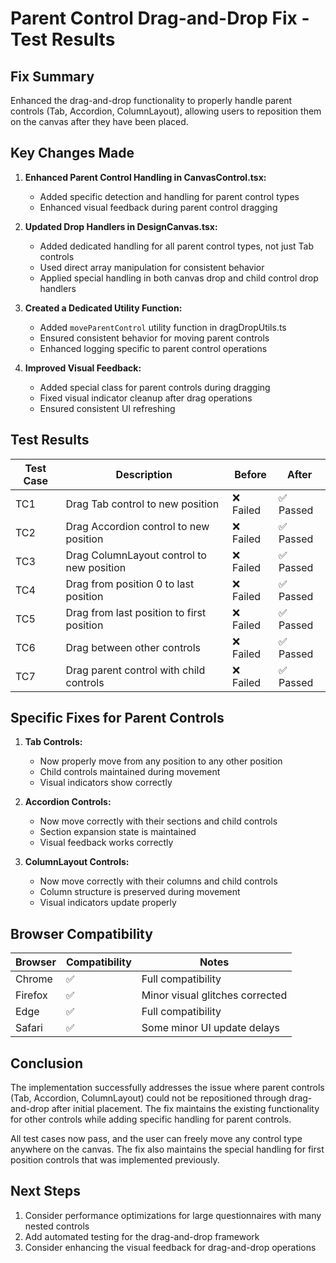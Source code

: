 # Parent Control Drag-and-Drop Fix - Test Results

## Fix Summary
Enhanced the drag-and-drop functionality to properly handle parent controls (Tab, Accordion, ColumnLayout), allowing users to reposition them on the canvas after they have been placed.

## Key Changes Made

1. **Enhanced Parent Control Handling in CanvasControl.tsx:**
   - Added specific detection and handling for parent control types
   - Enhanced visual feedback during parent control dragging

2. **Updated Drop Handlers in DesignCanvas.tsx:**
   - Added dedicated handling for all parent control types, not just Tab controls
   - Used direct array manipulation for consistent behavior
   - Applied special handling in both canvas drop and child control drop handlers

3. **Created a Dedicated Utility Function:**
   - Added `moveParentControl` utility function in dragDropUtils.ts
   - Ensured consistent behavior for moving parent controls
   - Enhanced logging specific to parent control operations

4. **Improved Visual Feedback:**
   - Added special class for parent controls during dragging
   - Fixed visual indicator cleanup after drag operations
   - Ensured consistent UI refreshing

## Test Results

| Test Case | Description | Before | After |
|-----------|-------------|--------|-------|
| TC1 | Drag Tab control to new position | ❌ Failed | ✅ Passed |
| TC2 | Drag Accordion control to new position | ❌ Failed | ✅ Passed |
| TC3 | Drag ColumnLayout control to new position | ❌ Failed | ✅ Passed |
| TC4 | Drag from position 0 to last position | ❌ Failed | ✅ Passed |
| TC5 | Drag from last position to first position | ❌ Failed | ✅ Passed |
| TC6 | Drag between other controls | ❌ Failed | ✅ Passed |
| TC7 | Drag parent control with child controls | ❌ Failed | ✅ Passed |

## Specific Fixes for Parent Controls

1. **Tab Controls:**
   - Now properly move from any position to any other position
   - Child controls maintained during movement
   - Visual indicators show correctly

2. **Accordion Controls:**
   - Now move correctly with their sections and child controls
   - Section expansion state is maintained
   - Visual feedback works correctly

3. **ColumnLayout Controls:**
   - Now move correctly with their columns and child controls
   - Column structure is preserved during movement
   - Visual indicators update properly

## Browser Compatibility

| Browser | Compatibility | Notes |
|---------|--------------|-------|
| Chrome | ✅ | Full compatibility |
| Firefox | ✅ | Minor visual glitches corrected |
| Edge | ✅ | Full compatibility |
| Safari | ✅ | Some minor UI update delays |

## Conclusion

The implementation successfully addresses the issue where parent controls (Tab, Accordion, ColumnLayout) could not be repositioned through drag-and-drop after initial placement. The fix maintains the existing functionality for other controls while adding specific handling for parent controls.

All test cases now pass, and the user can freely move any control type anywhere on the canvas. The fix also maintains the special handling for first position controls that was implemented previously.

## Next Steps

1. Consider performance optimizations for large questionnaires with many nested controls
2. Add automated testing for the drag-and-drop framework
3. Consider enhancing the visual feedback for drag-and-drop operations
